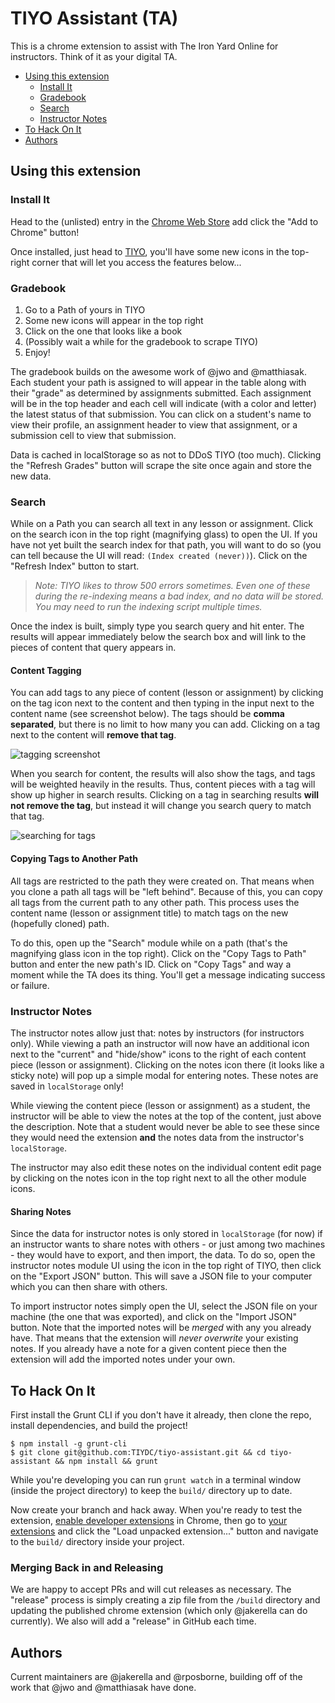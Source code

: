 # TIYO Assistant (TA)

This is a chrome extension to assist with The Iron Yard Online for instructors. Think of it as your digital TA.

* [Using this extension](#using-this-extension)
  * [Install It](#install-it)
  * [Gradebook](#gradebook)
  * [Search](#search)
  * [Instructor Notes](#instructor-notes)
* [To Hack On It](#to-hack-on-it)
* [Authors](#authors)

## Using this extension

### Install It

Head to the (unlisted) entry in the [Chrome Web Store](https://chrome.google.com/webstore/detail/tiyo-assistant/fnhanbdccpjnnoohoppkeejljjljihcc?authuser=0) add click the "Add to Chrome" button!

Once installed, just head to [TIYO](https://online.theironyard.com), you'll have some new icons in the top-right corner that will let you access the features below...

### Gradebook

1. Go to a Path of yours in TIYO
1. Some new icons will appear in the top right
1. Click on the one that looks like a book
1. (Possibly wait a while for the gradebook to scrape TIYO)
1. Enjoy!

The gradebook builds on the awesome work of @jwo and @matthiasak. Each student your path is assigned to will appear in the table along with their "grade" as determined by assignments submitted. Each assignment will be in the top header and each cell will indicate (with a color and letter) the latest status of that submission. You can click on a student's name to view their profile, an assignment header to view that assignment, or a submission cell to view that submission.

Data is cached in localStorage so as not to DDoS TIYO (too much). Clicking the "Refresh Grades" button will scrape the site once again and store the new data.

### Search

While on a Path you can search all text in any lesson or assignment. Click on the search icon in the top right (magnifying glass) to open the UI. If you have not yet built the search index for that path, you will want to do so (you can tell because the UI will read: `(Index created (never))`). Click on the "Refresh Index" button to start.

> _Note: TIYO likes to throw 500 errors sometimes. Even one of these during the re-indexing means a bad index, and no data will be stored. You may need to run the indexing script multiple times._

Once the index is built, simply type you search query and hit enter. The results will appear immediately below the search box and will link to the pieces of content that query appears in.

#### Content Tagging

You can add tags to any piece of content (lesson or assignment) by clicking on the tag icon next to the content and then typing in the input next to the content name (see screenshot below). The tags should be **comma separated**, but there is no limit to how many you can add. Clicking on a tag next to the content will **remove that tag**.

![tagging screenshot](http://i.imgur.com/RvW3yIw.png)

When you search for content, the results will also show the tags, and tags will be weighted heavily in the results. Thus, content pieces with a tag will show up higher in search results. Clicking on a tag in searching results **will not remove the tag**, but instead it will change you search query to match that tag.

![searching for tags](http://i.imgur.com/PAxlPe6.png)

#### Copying Tags to Another Path

All tags are restricted to the path they were created on. That means when you clone a path all tags will be "left behind". Because of this, you can copy all tags from the current path to any other path. This process uses the content name (lesson or assignment title) to match tags on the new (hopefully cloned) path.

To do this, open up the "Search" module while on a path (that's the magnifying glass icon in the top right). Click on the "Copy Tags to Path" button and enter the new path's ID. Click on "Copy Tags" and way a moment while the TA does its thing. You'll get a message indicating success or failure.

### Instructor Notes

The instructor notes allow just that: notes by instructors (for instructors only). While viewing a path an instructor will now have an additional icon next to the "current" and "hide/show" icons to the right of each content piece (lesson or assignment). Clicking on the notes icon there (it looks like a sticky note) will pop up a simple modal for entering notes. These notes are saved in `localStorage` only!

While viewing the content piece (lesson or assignment) as a student, the instructor will be able to view the notes at the top of the content, just above the description. Note that a student would never be able to see these since they would need the extension **and** the notes data from the instructor's `localStorage`.

The instructor may also edit these notes on the individual content edit page by clicking on the notes icon in the top right next to all the other module icons.

#### Sharing Notes

Since the data for instructor notes is only stored in `localStorage` (for now) if an instructor wants to share notes with others - or just among two machines - they would have to export, and then import, the data. To do so, open the instructor notes module UI using the icon in the top right of TIYO, then click on the "Export JSON" button. This will save a JSON file to your computer which you can then share with others.

To import instructor notes simply open the UI, select the JSON file on your machine (the one that was exported), and click on the "Import JSON" button. Note that the imported notes will be _merged_ with any you already have. That means that the extension will _never overwrite_ your existing notes. If you already have a note for a given content piece then the extension will add the imported notes under your own.

## To Hack On It

First install the Grunt CLI if you don't have it already, then clone the repo, install dependencies, and build the project!

```
$ npm install -g grunt-cli
$ git clone git@github.com:TIYDC/tiyo-assistant.git && cd tiyo-assistant && npm install && grunt
```

While you're developing you can run `grunt watch` in a terminal window (inside the project directory) to keep the `build/` directory up to date.

Now create your branch and hack away. When you're ready to test the extension, [enable developer extensions](https://developer.chrome.com/extensions/faq#faq-dev-01) in Chrome, then go to [your extensions](chrome://extensions/) and click the "Load unpacked extension..." button and navigate to the `build/` directory inside your project.

### Merging Back in and Releasing

We are happy to accept PRs and will cut releases as necessary. The "release" process is simply creating a zip file from the `/build` directory and updating the published chrome extension (which only @jakerella can do currently). We also will add a "release" in GitHub each time.

## Authors

Current maintainers are @jakerella and @rposborne, building off of the work that @jwo and @matthiasak have done.
